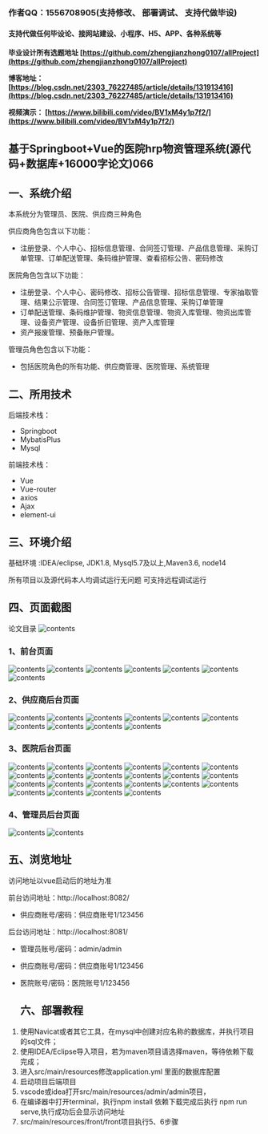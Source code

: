 ### 作者QQ：1556708905(支持修改、 部署调试、 支持代做毕设)

#### 支持代做任何毕设论、接网站建设、小程序、H5、APP、各种系统等

**毕业设计所有选题地址 [https://github.com/zhengjianzhong0107/allProject](https://github.com/zhengjianzhong0107/allProject)**

**博客地址：
[https://blog.csdn.net/2303_76227485/article/details/131913416](https://blog.csdn.net/2303_76227485/article/details/131913416)**

**视频演示：
[https://www.bilibili.com/video/BV1xM4y1p7f2/](https://www.bilibili.com/video/BV1xM4y1p7f2/)**

   

## 基于Springboot+Vue的医院hrp物资管理系统(源代码+数据库+16000字论文)066

## 一、系统介绍

本系统分为管理员、医院、供应商三种角色

供应商角色包含以下功能：

- 注册登录、个人中心、招标信息管理、合同签订管理、产品信息管理、采购订单管理、订单配送管理、条码维护管理、查看招标公告、密码修改

医院角色包含以下功能：

- 注册登录、个人中心、密码修改、招标公告管理、招标信息管理、专家抽取管理、结果公示管理、合同签订管理、产品信息管理、采购订单管理
- 订单配送管理、条码维护管理、物资信息管理、物资入库管理、物资出库管理、设备资产管理、设备折旧管理、资产入库管理
- 资产报废管理、预备账户管理。

管理员角色包含以下功能：

- 包括医院角色的所有功能、供应商管理、医院管理、系统管理

## 二、所用技术

后端技术栈：

- Springboot
- MybatisPlus
- Mysql

前端技术栈：

- Vue 
- Vue-router 
- axios 
- Ajax 
- element-ui

## 三、环境介绍

基础环境 :IDEA/eclipse, JDK1.8, Mysql5.7及以上,Maven3.6, node14

所有项目以及源代码本人均调试运行无问题 可支持远程调试运行

## 四、页面截图

论文目录
![contents](./picture/picture0.png)

### 1、前台页面

![contents](./picture/picture1.png)
![contents](./picture/picture2.png)
![contents](./picture/picture3.png)
![contents](./picture/picture4.png)
![contents](./picture/picture5.png)
![contents](./picture/picture6.png)
![contents](./picture/picture7.png)

### 2、供应商后台页面

![contents](./picture/picture8.png)
![contents](./picture/picture9.png)
![contents](./picture/picture10.png)
![contents](./picture/picture11.png)
![contents](./picture/picture12.png)
![contents](./picture/picture13.png)
![contents](./picture/picture14.png)
![contents](./picture/picture15.png)
![contents](./picture/picture16.png)
![contents](./picture/picture17.png)

### 3、医院后台页面

![contents](./picture/picture18.png)
![contents](./picture/picture19.png)
![contents](./picture/picture20.png)
![contents](./picture/picture21.png)
![contents](./picture/picture22.png)
![contents](./picture/picture23.png)
![contents](./picture/picture24.png)
![contents](./picture/picture25.png)
![contents](./picture/picture26.png)
![contents](./picture/picture27.png)
![contents](./picture/picture28.png)
![contents](./picture/picture29.png)
![contents](./picture/picture30.png)
![contents](./picture/picture31.png)
![contents](./picture/picture32.png)
![contents](./picture/picture33.png)
![contents](./picture/picture34.png)
![contents](./picture/picture35.png)
![contents](./picture/picture36.png)
![contents](./picture/picture37.png)
![contents](./picture/picture38.png)
![contents](./picture/picture39.png)

### 4、管理员后台页面

![contents](./picture/picture40.png)
![contents](./picture/picture41.png)

## 五、浏览地址

访问地址以vue启动后的地址为准

前台访问地址：http://localhost:8082/

- 供应商账号/密码：供应商账号1/123456

后台访问地址：http://localhost:8081/

- 管理员账号/密码：admin/admin
- 供应商账号/密码：供应商账号1/123456
- 医院账号/密码：医院账号1/123456
  
  ## 六、部署教程
1. 使用Navicat或者其它工具，在mysql中创建对应名称的数据库，并执行项目的sql文件；
2. 使用IDEA/Eclipse导入项目，若为maven项目请选择maven，等待依赖下载完成；
3. 进入src/main/resources修改application.yml 里面的数据库配置
4. 启动项目后端项目
5. vscode或idea打开src/main/resources/admin/admin项目，
6. 在编译器中打开terminal，执行npm install 依赖下载完成后执行 npm run serve,执行成功后会显示访问地址
7. src/main/resources/front/front项目执行5、6步骤

 
